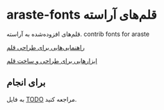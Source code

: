 # araste-fonts قلم‌های آراسته
قلم‌های افزوده‌شده به آراسته. contrib fonts for araste

[راهنمایی‌هایی برای طراحی قلم](./howto/README.md)

[ابزارهایی برای طراحی و ساخت قلم](./tools/)

## برای انجام
به فایل [TODO](./TODO.md) مراجعه کنید.